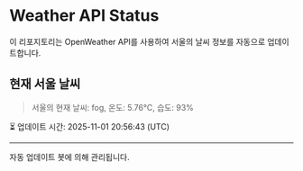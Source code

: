 
# Weather API Status

이 리포지토리는 OpenWeather API를 사용하여 서울의 날씨 정보를 자동으로 업데이트합니다.

## 현재 서울 날씨
> 서울의 현재 날씨: fog, 온도: 5.76°C, 습도: 93%

⏳ 업데이트 시간: 2025-11-01 20:56:43 (UTC)

---
자동 업데이트 봇에 의해 관리됩니다.
